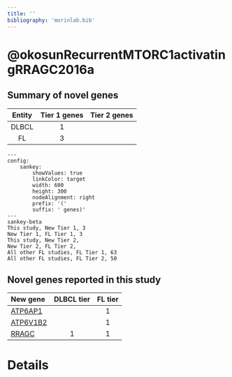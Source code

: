 ```yaml
---
title: ''
bibliography: 'morinlab.bib'
---
```


# @okosunRecurrentMTORC1activatingRRAGC2016a
## Summary of novel genes

|Entity| Tier 1 genes| Tier 2 genes|
|:-:|:-:|:-:|
|DLBCL|1||
|FL|3||
```mermaid
---
config:
    sankey:
        showValues: true
        linkColor: target
        width: 600
        height: 300
        nodeAlignment: right
        prefix: '('
        suffix: ' genes)'
---
sankey-beta
This study, New Tier 1, 3
New Tier 1, FL Tier 1, 3
This study, New Tier 2, 
New Tier 2, FL Tier 2, 
All other FL studies, FL Tier 1, 63
All other FL studies, FL Tier 2, 50
```


## Novel genes reported in this study

|New gene|DLBCL tier|FL tier|
|:-|:-:|:-:|
|[ATP6AP1](ATP6AP1)| |1 |
|[ATP6V1B2](ATP6V1B2)| |1 |
|[RRAGC](RRAGC)|1 |1 |

# Details

